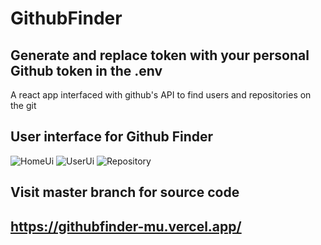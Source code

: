 # GithubFinder
## Generate and replace token with your personal Github token in the .env

A react app interfaced with github's API to find users and repositories on the git

## User interface for Github Finder
![HomeUi](https://user-images.githubusercontent.com/52407906/186200713-e02240b8-cb94-40c2-8c0f-06527d1faa00.png)
![UserUi](https://user-images.githubusercontent.com/52407906/186200758-2298d875-b310-4127-98e8-f4e2d513c217.png)
![Repository](https://user-images.githubusercontent.com/52407906/186200778-ca5a9aeb-1ac6-4949-a40c-b318800727e6.png)

## Visit master branch for source code
## https://githubfinder-mu.vercel.app/
